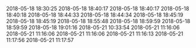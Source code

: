 2018-05-18 18:30:25
2018-05-18 18:40:17
2018-05-18 18:40:17
2018-05-18 18:40:18
2018-05-18 18:44:33
2018-05-18 18:44:34
2018-05-18 18:45:19
2018-05-18 18:45:19
2018-05-18 18:55:48
2018-05-18 18:59:59
2018-05-18 18:59:59
2018-05-18 19:01:16
2018-05-21 10:33:54
2018-05-21 11:16:06
2018-05-21 11:16:06
2018-05-21 11:16:06
2018-05-21 11:16:13
2018-05-21 11:17:56
2018-05-21 11:17:57
